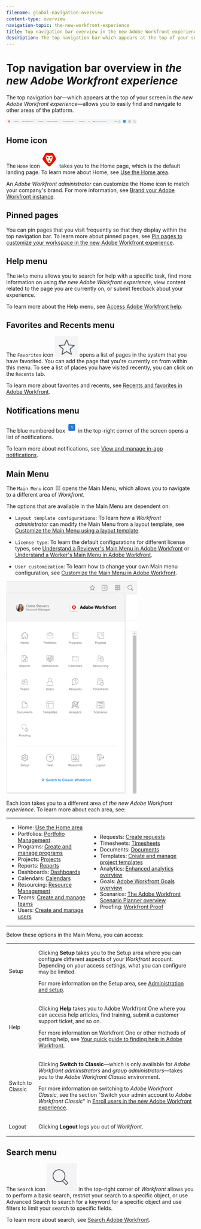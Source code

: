 ```yaml
---
filename: global-navigation-overview
content-type: overview
navigation-topic: the-new-workfront-experience
title: Top navigation bar overview in the new Adobe Workfront experience
description: The top navigation bar—which appears at the top of your screen in the new Adobe Workfront experience—allows you to easily find and navigate to other areas of the platform.
---
```


# Top navigation bar overview in *the new Adobe Workfront experience*

The top navigation bar—which appears at the top of your screen in *the new Adobe Workfront experience*—allows you to easily find and navigate to other areas of the platform.

![](assets/global-navigation-bar-350x13.png)

## Home icon

The `Home` icon ![](assets/home-icon.png) takes you to the Home page, which is the default landing page. To learn more about Home, see [Use the Home area](../../workfront-basics/using-home/using-the-home-area/use-the-home-area.md).

An *Adobe Workfront administrator* can customize the Home icon to match your company's brand. For more information, see [Brand your Adobe Workfront instance](../../administration-and-setup/customize-workfront/brand-workfront/brand-your-workfront-instance.md).

## Pinned pages

You can pin pages that you visit frequently so that they display within the top navigation bar. To learn more about pinned pages, see [Pin pages to customize your workspace in the new Adobe Workfront experience](../../workfront-basics/the-new-workfront-experience/pin-pages.md).

## Help menu

The `Help` menu allows you to search for help with a specific task, find more information on using *the new Adobe Workfront experience*, view content related to the page you are currently on, or submit feedback about your experience.

To learn more about the Help menu, see [Access Adobe Workfront help](../../workfront-basics/navigate-workfront/workfront-navigation/access-workfront-help.md).

## Favorites and Recents menu

The `Favorites` icon ![](assets/favorites-icon-62x55.png) opens a list of pages in the system that you have favorited. You can add the page that you're currently on from within this menu. To see a list of places you have visited recently, you can click on the `Recents` tab.

To learn more about favorites and recents, see [Recents and favorites in Adobe Workfront](../../workfront-basics/navigate-workfront/recent-and-favorites/recent-and-favorites.md).

## Notifications menu

The blue numbered box ![](assets/notifications-icon.png) in the top-right corner of the screen opens a list of notifications.

To learn more about notifications, see [View and manage in-app notifications](../../workfront-basics/using-notifications/view-and-manage-in-app-notifications.md).

## Main Menu

The `Main Menu` icon ![](assets/main-menu-icon-16x12.png) opens the Main Menu, which allows you to navigate to a different area of *Workfront*.

The options that are available in the Main Menu are dependent on:

* `Layout template configurations`: To learn how a *Workfront administrator* can modify the Main Menu from a layout template, see [Customize the Main Menu using a layout template](../../administration-and-setup/customize-workfront/use-layout-templates/customize-main-menu.md).

* `License type`: To learn the default configurations for different license types, see [Understand a Reviewer's Main Menu in Adobe Workfront](../../workfront-basics/navigate-workfront/workfront-navigation/reviewer-global-navigation-bar.md) or [Understand a Worker's Main Menu in Adobe Workfront](../../workfront-basics/navigate-workfront/workfront-navigation/worker-global-navigation-bar.md).

* `User customization`: To learn how to change your own Main menu configuration, see [Customize the Main Menu in Adobe Workfront](../../workfront-basics/navigate-workfront/workfront-navigation/customize-global-navigation-bar.md).

![](assets/main-menu-options-350x568.png)

Each icon takes you to a different area of *the new Adobe Workfront experience*. To learn more about each area, see:

<table> 
 <col> 
 <col> 
 <tbody> 
  <tr> 
   <td> 
    <ul> 
     <li>Home: <a href="../../workfront-basics/using-home/using-the-home-area/use-the-home-area.md" class="MCXref xref">Use the Home area</a></li> 
     <li>Portfolios: <a href="../../manage-work/portfolios/portfolio-management-overview.md" class="MCXref xref">Portfolio Management</a></li> 
     <li>Programs: <a href="../../manage-work/portfolios/create-and-manage-programs/create-and-manage-programs.md" class="MCXref xref">Create and manage programs </a></li> 
     <li>Projects: <a href="../../manage-work/projects/projects-overview.md" class="MCXref xref">Projects</a></li> 
     <li>Reports: <a href="../../reports-and-dashboards/reports/reports-overview.md" class="MCXref xref">Reports</a></li> 
     <li>Dashboards: <a href="../../reports-and-dashboards/dashboards/dashboards-overview.md" class="MCXref xref">Dashboards</a></li> 
     <li>Calendars: <a href="../../reports-and-dashboards/reports/calendars/calendars.md" class="MCXref xref">Calendars</a></li> 
     <li>Resourcing: <a href="../../resource-mgmt/resource-mgmt-overview/resource-management-overview.md" class="MCXref xref">Resource Management </a></li> 
     <li>Teams: <a href="../../people-teams-and-groups/create-and-manage-teams/create-and-mange-teams.md" class="MCXref xref">Create and manage teams</a></li> 
     <li>Users: <a href="../../administration-and-setup/add-users/create-and-manage-users/create-and-manage-users.md" class="MCXref xref">Create and manage users</a></li> 
    </ul> </td> 
   <td> 
    <ul> 
     <li>Requests: <a href="../../manage-work/requests/create-requests/create-requests.md" class="MCXref xref">Create requests</a></li> 
     <li>Timesheets: <a href="../../timesheets/timesheets-all.md" class="MCXref xref">Timesheets</a></li> 
     <li>Documents: <a href="../../documents/documents-overview.md" class="MCXref xref">Documents</a></li> 
     <li>Templates: <a href="../../manage-work/projects/create-and-manage-templates/create-manage-templates.md" class="MCXref xref">Create and manage project templates</a></li> 
     <li>Analytics: <a href="../../enhanced-analytics/enhanced-analytics-overview.md" class="MCXref xref">Enhanced analytics overview</a></li> 
     <li>Goals: <a href="../../workfront-goals/goal-management/wf-goals-overview.md" class="MCXref xref">Adobe Workfront Goals overview</a></li> 
     <li>Scenarios: <a href="../../scenario-planner/scenario-planner-overview.md" class="MCXref xref">The Adobe Workfront Scenario Planner overview</a></li> 
     <li>Proofing: <a href="../../workfront-proof/workfront-proof.md" class="MCXref xref">Workfront Proof</a></li> 
    </ul> </td> 
  </tr> 
 </tbody> 
</table>

Below these options in the Main Menu, you can access:

<table cellspacing="3"> 
 <col> 
 <col> 
 <tbody> 
  <tr> 
   <td> <p class="bold">Setup</p> </td> 
   <td> <p>Clicking <b>Setup</b> takes you to the Setup area where you can configure different aspects of your <em>Workfront</em> account. Depending on your access settings, what you can configure may be limited.</p> <p>For more information on the Setup area, see <a href="../../administration-and-setup/administration-and-setup.md" class="MCXref xref">Administration and setup</a>.</p> </td> 
  </tr> 
  <tr> 
   <td> <p class="bold">Help</p> </td> 
   <td> <p>Clicking <b>Help</b> takes you to Adobe Workfront One where you can access help articles, find training, submit a customer support ticket, and so on.</p> <p>For more information on Workfront One or other methods of getting help, see <a href="../../workfront-basics/tips-tricks-and-troubleshooting/guide-for-help-in-workfront.md" class="MCXref xref">Your quick guide to finding help in Adobe Workfront</a>.</p> </td> 
  </tr> 
  <tr> 
   <td> <p class="bold">Switch to Classic</p> </td> 
   <td> <p>Clicking <b>Switch to Classic</b>—which is only available for&nbsp;<em>Adobe Workfront administrators</em> and <em>group administrators</em>—takes you to the <em>Adobe Workfront Classic</em> environment.</p> <p>For more information on switching to <em>Adobe Workfront Classic</em>, see the section "Switch your admin account to <em>Adobe Workfront Classic</em>" in <a href="../../administration-and-setup/add-users/create-and-manage-users/enroll-users-new-workfront-experience.md" class="MCXref xref">Enroll users in the new Adobe Workfront experience</a>.</p> </td> 
  </tr> 
  <tr> 
   <td> <p class="bold">Logout</p> </td> 
   <td>Clicking <b>Logout</b> logs you out of <em>Workfront</em>.</td> 
  </tr> 
 </tbody> 
</table>

## Search menu

The `Search` icon ![](assets/search-icon.png) in the top-right corner of *Workfront* allows you to perform a basic search, restrict your search to a specific object, or use Advanced Search to search for a keyword for a specific object and use filters to limit your search to specific fields.

To learn more about search, see [Search Adobe Workfront](../../workfront-basics/navigate-workfront/search/search-workfront.md).
